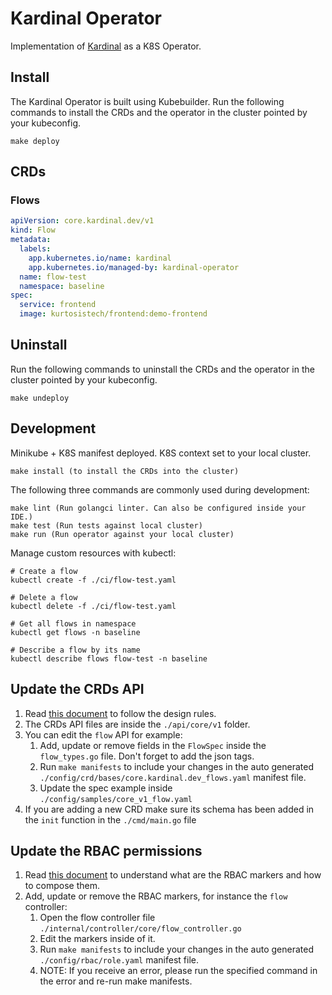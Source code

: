 # Kardinal Operator

Implementation of [Kardinal](https://github.com/kurtosis-tech/kardinal) as a K8S Operator.

## Install

The Kardinal Operator is built using Kubebuilder.  Run the following commands to install the CRDs and the operator in the cluster pointed by your kubeconfig.

```
make deploy
```

## CRDs

### Flows

```yaml
apiVersion: core.kardinal.dev/v1
kind: Flow
metadata:
  labels:
    app.kubernetes.io/name: kardinal
    app.kubernetes.io/managed-by: kardinal-operator
  name: flow-test
  namespace: baseline
spec:
  service: frontend
  image: kurtosistech/frontend:demo-frontend
```

## Uninstall

Run the following commands to uninstall the CRDs and the operator in the cluster pointed by your kubeconfig.

```
make undeploy
```

## Development

Minikube + K8S manifest deployed. K8S context set to your local cluster.
```
make install (to install the CRDs into the cluster)
```

The following three commands are commonly used during development:

```
make lint (Run golangci linter. Can also be configured inside your IDE.)
make test (Run tests against local cluster)
make run (Run operator against your local cluster)
```

Manage custom resources with kubectl:

```
# Create a flow 
kubectl create -f ./ci/flow-test.yaml

# Delete a flow
kubectl delete -f ./ci/flow-test.yaml

# Get all flows in namespace
kubectl get flows -n baseline

# Describe a flow by its name 
kubectl describe flows flow-test -n baseline
```

## Update the CRDs API

1. Read [this document][api-design-doc] to follow the design rules.
2. The CRDs API files are inside the `./api/core/v1` folder.
3. You can edit the `flow` API for example:
   1. Add, update or remove fields in the `FlowSpec` inside the `flow_types.go` file. Don't forget to add the json tags.
   2. Run `make manifests` to include your changes in the auto generated `./config/crd/bases/core.kardinal.dev_flows.yaml` manifest file.
   3. Update the spec example inside `./config/samples/core_v1_flow.yaml`
4. If you are adding a new CRD make sure its schema has been added in the `init` function in the `./cmd/main.go` file


## Update the RBAC permissions

1. Read [this document][rbac-markers-doc] to understand what are the RBAC markers and how to compose them.
2. Add, update or remove the RBAC markers, for instance the `flow` controller:
   1. Open the flow controller file `./internal/controller/core/flow_controller.go`
   2. Edit the markers inside of it.
   3. Run `make manifests` to include your changes in the auto generated `./config/rbac/role.yaml` manifest file.
   4. NOTE: If you receive an error, please run the specified command in the error and re-run make manifests.

[api-design-doc]: https://book.kubebuilder.io/cronjob-tutorial/api-design
[rbac-markers-doc]: https://book.kubebuilder.io/reference/markers/rbac
